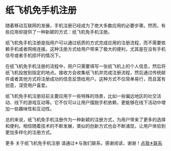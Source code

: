 # 纸飞机免手机注册

随着移动互联网的发展，手机注册已经成为了绝大多数应用的必要步骤。然而，有些应用却提供了一种新颖的方式：纸飞机免手机注册。

纸飞机免手机注册是指用户可以通过纸质的方式完成应用的注册流程，而不需要依赖手机或者网络连接。这种注册方式给用户带来了极大的便利，尤其是在没有手机信号或者手机损坏的情况下。

在纸飞机免手机注册的流程中，用户只需要填写一张纸飞机上的个人信息，然后将纸飞机投放到指定的地点。接收方会收集纸飞机并完成注册流程，然后通过传统邮件或者其他方式将注册成功的信息反馈给用户。这种方式不仅简单易行，而且富有创意，深受用户喜爱。

纸飞机免手机注册目前主要应用于一些特殊的场景，比如一些偏远地区的社交活动、线下的游戏互动等。它不仅可以让用户摆脱手机依赖，更能够在线下活动中增加一些趣味性和互动性。

总的来说，纸飞机免手机注册作为一种新颖的注册方式，为用户带来了更多的选择和便利。相信随着技术的不断发展，类似的创新方式也会不断涌现，让用户体验到更加多样化的注册方式。

更多 关于纸飞机免手机注册 请通过✈与我们联系，感谢阅读，谢谢！[点我✈联系](https://d.k02.cc)